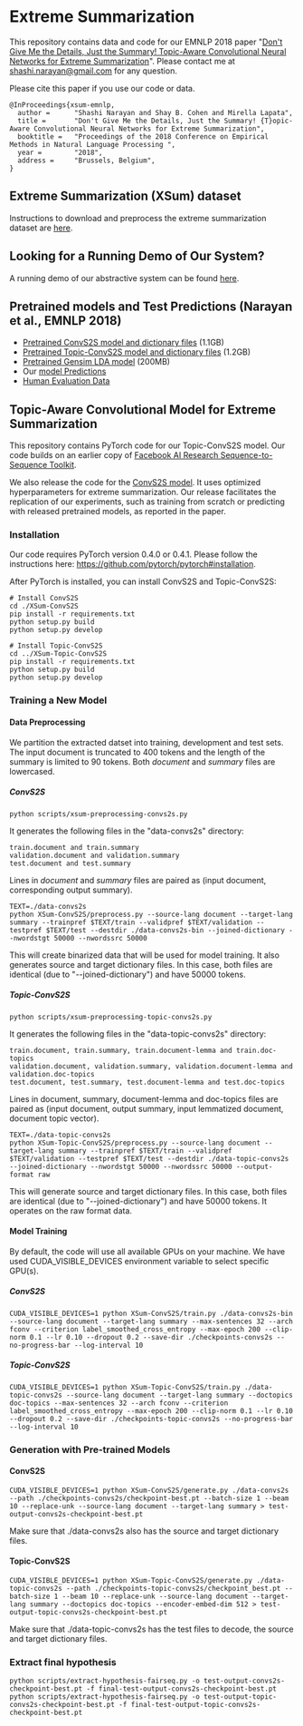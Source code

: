 # Extreme Summarization

This repository contains data and code for our EMNLP 2018 paper "[Don't Give Me the Details, Just the Summary! Topic-Aware Convolutional Neural Networks for Extreme Summarization](https://arxiv.org/abs/1808.08745)". Please contact me at shashi.narayan@gmail.com for any question.

Please cite this paper if you use our code or data.
```
@InProceedings{xsum-emnlp,
  author =      "Shashi Narayan and Shay B. Cohen and Mirella Lapata",
  title =       "Don't Give Me the Details, Just the Summary! {T}opic-Aware Convolutional Neural Networks for Extreme Summarization",
  booktitle =   "Proceedings of the 2018 Conference on Empirical Methods in Natural Language Processing ",
  year =        "2018",
  address =     "Brussels, Belgium",
}
```

## Extreme Summarization (XSum) dataset

Instructions to download and preprocess the extreme summarization dataset are [here](./XSum-Dataset).

## Looking for a Running Demo of Our System?

A running demo of our abstractive system can be found [here](http://cohort.inf.ed.ac.uk/xsum.html).

## Pretrained models and Test Predictions (Narayan et al., EMNLP 2018)

* [Pretrained ConvS2S model and dictionary files](http://kinloch.inf.ed.ac.uk/public/XSUM-EMNLP18-convs2s.tar.gz) (1.1GB)
* [Pretrained Topic-ConvS2S model and dictionary files](http://kinloch.inf.ed.ac.uk/public/XSUM-EMNLP18-topic-convs2s.tar.gz) (1.2GB)
* [Pretrained Gensim LDA model](http://kinloch.inf.ed.ac.uk/public/XSUM-EMNLP18-lda-pretrained.tar.gz) (200MB)
* Our [model Predictions](xsum-model-predictions.tar.gz)
* [Human Evaluation Data](xsum-human-evaluation-data.tar.gz)

## Topic-Aware Convolutional Model for Extreme Summarization

This repository contains PyTorch code for our Topic-ConvS2S model. Our code builds on an earlier copy of [Facebook AI Research Sequence-to-Sequence Toolkit](https://github.com/pytorch/fairseq). 

We also release the code for the [ConvS2S model](https://arxiv.org/abs/1705.03122). It uses optimized hyperparameters for extreme summarization. Our release facilitates the replication of our experiments, such as training from scratch or predicting with released pretrained models, as reported in the paper.

### Installation
Our code requires PyTorch version 0.4.0 or 0.4.1. Please follow the instructions here: https://github.com/pytorch/pytorch#installation.

After PyTorch is installed, you can install ConvS2S and Topic-ConvS2S:
```
# Install ConvS2S
cd ./XSum-ConvS2S
pip install -r requirements.txt
python setup.py build
python setup.py develop

# Install Topic-ConvS2S
cd ../XSum-Topic-ConvS2S
pip install -r requirements.txt
python setup.py build
python setup.py develop
```

### Training a New Model

#### Data Preprocessing

We partition the extracted datset into training, development and test sets. The input document is truncated to 400 tokens and the length of the summary is limited to 90 tokens. Both *document* and *summary* files are lowercased.

##### ConvS2S
```
python scripts/xsum-preprocessing-convs2s.py
```
It generates the following files in the "data-convs2s" directory: 
``` 
train.document and train.summary
validation.document and validation.summary
test.document and test.summary
```
Lines in *document* and *summary* files are paired as (input document, corresponding output summary).  
```
TEXT=./data-convs2s
python XSum-ConvS2S/preprocess.py --source-lang document --target-lang summary --trainpref $TEXT/train --validpref $TEXT/validation --testpref $TEXT/test --destdir ./data-convs2s-bin --joined-dictionary --nwordstgt 50000 --nwordssrc 50000
```
This will create binarized data that will be used for model training. It also generates source and target dictionary files. In this case, both files are identical (due to "--joined-dictionary") and have 50000 tokens. 

##### Topic-ConvS2S
```
python scripts/xsum-preprocessing-topic-convs2s.py
````
It generates the following files in the "data-topic-convs2s" directory:
```
train.document, train.summary, train.document-lemma and train.doc-topics
validation.document, validation.summary, validation.document-lemma and validation.doc-topics
test.document, test.summary, test.document-lemma and test.doc-topics
```
Lines in document, summary, document-lemma and doc-topics files are paired as (input document, output summary, input lemmatized document, document topic vector).
```
TEXT=./data-topic-convs2s
python XSum-Topic-ConvS2S/preprocess.py --source-lang document --target-lang summary --trainpref $TEXT/train --validpref $TEXT/validation --testpref $TEXT/test --destdir ./data-topic-convs2s --joined-dictionary --nwordstgt 50000 --nwordssrc 50000 --output-format raw
```
This will generate source and target dictionary files. In this case, both files are identical (due to "--joined-dictionary") and have 50000 tokens. It operates on the raw format data.

#### Model Training

By default, the code will use all available GPUs on your machine. We have used CUDA_VISIBLE_DEVICES environment variable to select specific GPU(s).

##### ConvS2S
```
CUDA_VISIBLE_DEVICES=1 python XSum-ConvS2S/train.py ./data-convs2s-bin --source-lang document --target-lang summary --max-sentences 32 --arch fconv --criterion label_smoothed_cross_entropy --max-epoch 200 --clip-norm 0.1 --lr 0.10 --dropout 0.2 --save-dir ./checkpoints-convs2s --no-progress-bar --log-interval 10
```

##### Topic-ConvS2S
```
CUDA_VISIBLE_DEVICES=1 python XSum-Topic-ConvS2S/train.py ./data-topic-convs2s --source-lang document --target-lang summary --doctopics doc-topics --max-sentences 32 --arch fconv --criterion label_smoothed_cross_entropy --max-epoch 200 --clip-norm 0.1 --lr 0.10 --dropout 0.2 --save-dir ./checkpoints-topic-convs2s --no-progress-bar --log-interval 10
```

### Generation with Pre-trained Models

#### ConvS2S
```
CUDA_VISIBLE_DEVICES=1 python XSum-ConvS2S/generate.py ./data-convs2s --path ./checkpoints-convs2s/checkpoint-best.pt --batch-size 1 --beam 10 --replace-unk --source-lang document --target-lang summary > test-output-convs2s-checkpoint-best.pt
```
Make sure that ./data-convs2s also has the source and target dictionary files.

#### Topic-ConvS2S
```
CUDA_VISIBLE_DEVICES=1 python XSum-Topic-ConvS2S/generate.py ./data-topic-convs2s --path ./checkpoints-topic-convs2s/checkpoint_best.pt --batch-size 1 --beam 10 --replace-unk --source-lang document --target-lang summary --doctopics doc-topics --encoder-embed-dim 512 > test-output-topic-convs2s-checkpoint-best.pt 
```
Make sure that ./data-topic-convs2s has the test files to decode, the source and target dictionary files.

### Extract final hypothesis
```
python scripts/extract-hypothesis-fairseq.py -o test-output-convs2s-checkpoint-best.pt -f final-test-output-convs2s-checkpoint-best.pt
python scripts/extract-hypothesis-fairseq.py -o test-output-topic-convs2s-checkpoint-best.pt -f final-test-output-topic-convs2s-checkpoint-best.pt
```



